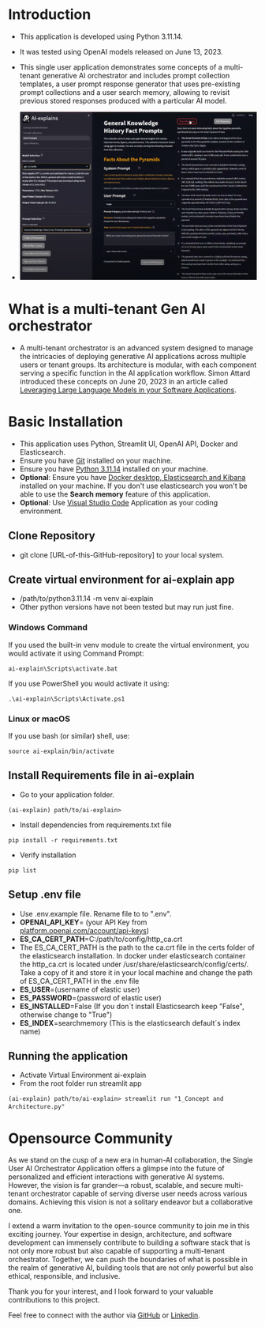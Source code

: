 # Introduction
* This application is developed using Python 3.11.14.
* It was tested using OpenAI models released on June 13, 2023.
* This single user application demonstrates some concepts of a multi-tenant generative AI orchestrator and includes prompt collection templates, a user prompt response generator that uses pre-existing prompt collections and a user search memory, allowing to revisit previous stored responses produced with a particular AI model.

* [![Watch Demo](https://github.com/fedenolasco/ai-explains/blob/master/images/ai-explains.png)]([https://youtu.be/T-D1KVIuvjA](https://www.youtube.com/watch?v=dMkrbnyd0LM))

# What is a multi-tenant Gen AI orchestrator
* A multi-tenant orchestrator is an advanced system designed to manage the intricacies of deploying generative AI applications across multiple users or tenant groups. Its architecture is modular, with each component serving a specific function in the AI application workflow. Simon Attard introduced these concepts on June 20, 2023 in an article called [Leveraging Large Language Models in your Software Applications](https://medium.com/@simon_attard/leveraging-large-language-models-in-your-software-applications-9ea520fb2f34).

# Basic Installation
* This application uses Python, Streamlit UI, OpenAI API, Docker and Elasticsearch.
* Ensure you have [Git](https://git-scm.com/downloads) installed on your machine.
* Ensure you have [Python 3.11.14](https://www.python.org/downloads/release/python-3114/) installed on your machine.
* __Optional__: Ensure you have [Docker desktop, Elasticsearch and Kibana](https://www.elastic.co/guide/en/elasticsearch/reference/current/run-elasticsearch-locally.html) installed on your machine. If you don't use elasticsearch you won't be able to use the __Search memory__ feature of this application.
* __Optional__: Use [Visual Studio Code](https://code.visualstudio.com/) Application as your coding environment.

## Clone Repository
* git clone [URL-of-this-GitHub-repository] to your local system.

## Create virtual environment for ai-explain app
* /path/to/python3.11.14 -m venv ai-explain
* Other python versions have not been tested but may run just fine.

### Windows Command
If you used the built-in venv module to create the virtual environment, you would activate it using Command Prompt:
```
ai-explain\Scripts\activate.bat
```
If you use PowerShell you would activate it using:
```
.\ai-explain\Scripts\Activate.ps1
```
### Linux or macOS
If you use bash (or similar) shell, use:
```
source ai-explain/bin/activate
```

## Install Requirements file in ai-explain
* Go to your application folder.
```
(ai-explain) path/to/ai-explain>
```
* Install dependencies from requirements.txt file
```
pip install -r requirements.txt
```
* Verify installation
```
pip list
```
## Setup .env file
* Use .env.example file. Rename file to to ".env".
* __OPENAI_API_KEY__= (your API Key from [platform.openai.com/account/api-keys](https://platform.openai.com/account/api-keys))
* __ES_CA_CERT_PATH__=C:/path/to/config/http_ca.crt
* The ES_CA_CERT_PATH is the path to the ca.crt file in the certs folder of the elasticsearch installation. In docker under elasticsearch container the http_ca.crt is located under /usr/share/elasticsearch/config/certs/. Take a copy of it and store it in your local machine and change the path of ES_CA_CERT_PATH in the .env file
* __ES_USER__=(username of elastic user)
* __ES_PASSWORD__=(password of elastic user)
* __ES_INSTALLED__=False (If you don´t install Elasticsearch keep "False", otherwise change to "True")
* __ES_INDEX__=searchmemory (This is the elasticsearch default´s index name)

## Running the application
* Activate Virtual Environment ai-explain
* From the root folder run streamlit app
```
(ai-explain) path/to/ai-explain> streamlit run "1_Concept and Architecture.py" 
```
# Opensource Community
As we stand on the cusp of a new era in human-AI collaboration, the Single User AI Orchestrator Application offers a glimpse into the future of personalized and efficient interactions with generative AI systems. However, the vision is far grander—a robust, scalable, and secure multi-tenant orchestrator capable of serving diverse user needs across various domains. Achieving this vision is not a solitary endeavor but a collaborative one.

I extend a warm invitation to the open-source community to join me in this exciting journey. Your expertise in design, architecture, and software development can immensely contribute to building a software stack that is not only more robust but also capable of supporting a multi-tenant orchestrator. Together, we can push the boundaries of what is possible in the realm of generative AI, building tools that are not only powerful but also ethical, responsible, and inclusive.

Thank you for your interest, and I look forward to your valuable contributions to this project.

Feel free to connect with the author via [GitHub](https://github.com/fedenolasco) or [Linkedin](https://www.linkedin.com/in/federiconolasco/).



